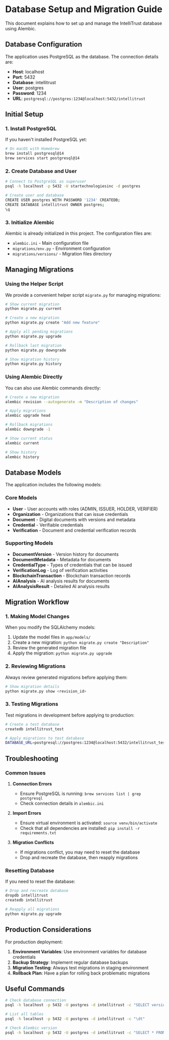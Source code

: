 # Database Setup and Migration Guide

This document explains how to set up and manage the IntelliTrust database using Alembic.

## Database Configuration

The application uses PostgreSQL as the database. The connection details are:

- **Host**: localhost
- **Port**: 5432
- **Database**: intellitrust
- **User**: postgres
- **Password**: 1234
- **URL**: `postgresql://postgres:1234@localhost:5432/intellitrust`

## Initial Setup

### 1. Install PostgreSQL

If you haven't installed PostgreSQL yet:

```bash
# On macOS with Homebrew
brew install postgresql@14
brew services start postgresql@14
```

### 2. Create Database and User

```bash
# Connect to PostgreSQL as superuser
psql -h localhost -p 5432 -U startechnologiesinc -d postgres

# Create user and database
CREATE USER postgres WITH PASSWORD '1234' CREATEDB;
CREATE DATABASE intellitrust OWNER postgres;
\q
```

### 3. Initialize Alembic

Alembic is already initialized in this project. The configuration files are:

- `alembic.ini` - Main configuration file
- `migrations/env.py` - Environment configuration
- `migrations/versions/` - Migration files directory

## Managing Migrations

### Using the Helper Script

We provide a convenient helper script `migrate.py` for managing migrations:

```bash
# Show current migration
python migrate.py current

# Create a new migration
python migrate.py create "Add new feature"

# Apply all pending migrations
python migrate.py upgrade

# Rollback last migration
python migrate.py downgrade

# Show migration history
python migrate.py history
```

### Using Alembic Directly

You can also use Alembic commands directly:

```bash
# Create a new migration
alembic revision --autogenerate -m "Description of changes"

# Apply migrations
alembic upgrade head

# Rollback migrations
alembic downgrade -1

# Show current status
alembic current

# Show history
alembic history
```

## Database Models

The application includes the following models:

### Core Models
- **User** - User accounts with roles (ADMIN, ISSUER, HOLDER, VERIFIER)
- **Organization** - Organizations that can issue credentials
- **Document** - Digital documents with versions and metadata
- **Credential** - Verifiable credentials
- **Verification** - Document and credential verification records

### Supporting Models
- **DocumentVersion** - Version history for documents
- **DocumentMetadata** - Metadata for documents
- **CredentialType** - Types of credentials that can be issued
- **VerificationLog** - Log of verification activities
- **BlockchainTransaction** - Blockchain transaction records
- **AIAnalysis** - AI analysis results for documents
- **AIAnalysisResult** - Detailed AI analysis results

## Migration Workflow

### 1. Making Model Changes

When you modify the SQLAlchemy models:

1. Update the model files in `app/models/`
2. Create a new migration: `python migrate.py create "Description"`
3. Review the generated migration file
4. Apply the migration: `python migrate.py upgrade`

### 2. Reviewing Migrations

Always review generated migrations before applying them:

```bash
# Show migration details
python migrate.py show <revision_id>
```

### 3. Testing Migrations

Test migrations in development before applying to production:

```bash
# Create a test database
createdb intellitrust_test

# Apply migrations to test database
DATABASE_URL=postgresql://postgres:1234@localhost:5432/intellitrust_test alembic upgrade head
```

## Troubleshooting

### Common Issues

1. **Connection Errors**
   - Ensure PostgreSQL is running: `brew services list | grep postgresql`
   - Check connection details in `alembic.ini`

2. **Import Errors**
   - Ensure virtual environment is activated: `source venv/bin/activate`
   - Check that all dependencies are installed: `pip install -r requirements.txt`

3. **Migration Conflicts**
   - If migrations conflict, you may need to reset the database
   - Drop and recreate the database, then reapply migrations

### Resetting Database

If you need to reset the database:

```bash
# Drop and recreate database
dropdb intellitrust
createdb intellitrust

# Reapply all migrations
python migrate.py upgrade
```

## Production Considerations

For production deployment:

1. **Environment Variables**: Use environment variables for database credentials
2. **Backup Strategy**: Implement regular database backups
3. **Migration Testing**: Always test migrations in staging environment
4. **Rollback Plan**: Have a plan for rolling back problematic migrations

## Useful Commands

```bash
# Check database connection
psql -h localhost -p 5432 -U postgres -d intellitrust -c "SELECT version();"

# List all tables
psql -h localhost -p 5432 -U postgres -d intellitrust -c "\dt"

# Check Alembic version
psql -h localhost -p 5432 -U postgres -d intellitrust -c "SELECT * FROM alembic_version;"
```
